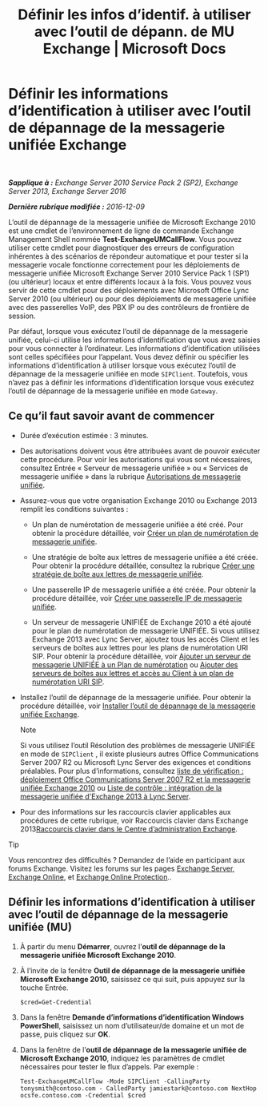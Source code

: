 ﻿---
title: 'Définir les infos d’identif. à utiliser avec l’outil de dépann. de MU Exchange | Microsoft Docs'
TOCTitle: Définir les informations d’identification à utiliser avec l’outil de dépannage de la messagerie unifiée Exchange
ms:assetid: 542b7718-9345-40cc-bcb2-e307e70a1fa2
ms:mtpsurl: https://technet.microsoft.com/fr-fr/library/Ff630916(v=EXCHG.150)
ms:contentKeyID: 56269366
ms.date: 05/23/2018
mtps_version: v=EXCHG.150
ms.translationtype: MT
---

# Définir les informations d’identification à utiliser avec l’outil de dépannage de la messagerie unifiée Exchange

 

_**Sapplique à :** Exchange Server 2010 Service Pack 2 (SP2), Exchange Server 2013, Exchange Server 2016_

_**Dernière rubrique modifiée :** 2016-12-09_

L’outil de dépannage de la messagerie unifiée de Microsoft Exchange 2010 est une cmdlet de l’environnement de ligne de commande Exchange Management Shell nommée **Test-ExchangeUMCallFlow**. Vous pouvez utiliser cette cmdlet pour diagnostiquer des erreurs de configuration inhérentes à des scénarios de répondeur automatique et pour tester si la messagerie vocale fonctionne correctement pour les déploiements de messagerie unifiée Microsoft Exchange Server 2010 Service Pack 1 (SP1) (ou ultérieur) locaux et entre différents locaux à la fois. Vous pouvez vous servir de cette cmdlet pour des déploiements avec Microsoft Office Lync Server 2010 (ou ultérieur) ou pour des déploiements de messagerie unifiée avec des passerelles VoIP, des PBX IP ou des contrôleurs de frontière de session.

Par défaut, lorsque vous exécutez l’outil de dépannage de la messagerie unifiée, celui-ci utilise les informations d’identification que vous avez saisies pour vous connecter à l’ordinateur. Les informations d’identification utilisées sont celles spécifiées pour l’appelant. Vous devez définir ou spécifier les informations d’identification à utiliser lorsque vous exécutez l’outil de dépannage de la messagerie unifiée en mode `SIPClient`. Toutefois, vous n’avez pas à définir les informations d’identification lorsque vous exécutez l’outil de dépannage de la messagerie unifiée en mode `Gateway`.

## Ce qu’il faut savoir avant de commencer

  - Durée d’exécution estimée : 3 minutes.

  - Des autorisations doivent vous être attribuées avant de pouvoir exécuter cette procédure. Pour voir les autorisations qui vous sont nécessaires, consultez Entrée « Serveur de messagerie unifiée » ou « Services de messagerie unifiée » dans la rubrique [Autorisations de messagerie unifiée](unified-messaging-permissions-exchange-2013-help.md).

  - Assurez-vous que votre organisation Exchange 2010 ou Exchange 2013 remplit les conditions suivantes :
    
      - Un plan de numérotation de messagerie unifiée a été créé. Pour obtenir la procédure détaillée, voir [Créer un plan de numérotation de messagerie unifiée](create-a-um-dial-plan-exchange-2013-help.md).
    
      - Une stratégie de boîte aux lettres de messagerie unifiée a été créée. Pour obtenir la procédure détaillée, consultez la rubrique [Créer une stratégie de boîte aux lettres de messagerie unifiée](create-a-um-mailbox-policy-exchange-2013-help.md).
    
      - Une passerelle IP de messagerie unifiée a été créée. Pour obtenir la procédure détaillée, voir [Créer une passerelle IP de messagerie unifiée](create-a-um-ip-gateway-exchange-2013-help.md).
    
      - Un serveur de messagerie UNIFIÉE de Exchange 2010 a été ajouté pour le plan de numérotation de messagerie UNIFIÉE. Si vous utilisez Exchange 2013 avec Lync Server, ajoutez tous les accès Client et les serveurs de boîtes aux lettres pour les plans de numérotation URI SIP. Pour obtenir la procédure détaillée, voir [Ajouter un serveur de messagerie UNIFIÉE à un Plan de numérotation](https://go.microsoft.com/fwlink/p/?linkid=313051) ou [Ajouter des serveurs de boîtes aux lettres et accès au Client à un plan de numérotation URI SIP](add-mailbox-and-client-access-servers-to-a-sip-uri-dial-plan-exchange-2013-help.md).

  - Installez l’outil de dépannage de la messagerie unifiée. Pour obtenir la procédure détaillée, voir [Installer l’outil de dépannage de la messagerie unifiée Exchange](install-the-exchange-um-troubleshooting-tool-exchange-2013-help.md).
    
    > [!NOTE]
    > Si vous utilisez l’outil Résolution des problèmes de messagerie UNIFIÉE en mode de <code>SIPClient</code> , il existe plusieurs autres Office Communications Server 2007 R2 ou Microsoft Lync Server des exigences et conditions préalables. Pour plus d’informations, consultez <a href="https://go.microsoft.com/fwlink/p/?linkid=311961">liste de vérification : déploiement Office Communications Server 2007 R2 et la messagerie unifiée Exchange 2010</a> ou <a href="checklist-integrate-exchange-2013-um-with-lync-server-exchange-2013-help.md">Liste de contrôle : intégration de la messagerie unifiée d'Exchange 2013 à Lync Server</a>.


  - Pour des informations sur les raccourcis clavier applicables aux procédures de cette rubrique, voir Raccourcis clavier dans Exchange 2013[Raccourcis clavier dans le Centre d’administration Exchange](keyboard-shortcuts-in-the-exchange-admin-center-exchange-online-protection-help.md).

> [!TIP]
> Vous rencontrez des difficultés ? Demandez de l’aide en participant aux forums Exchange. Visitez les forums sur les pages <a href="https://go.microsoft.com/fwlink/p/?linkid=60612">Exchange Server</a>, <a href="https://go.microsoft.com/fwlink/p/?linkid=267542">Exchange Online</a>, et <a href="https://go.microsoft.com/fwlink/p/?linkid=285351">Exchange Online Protection</a>..


## Définir les informations d’identification à utiliser avec l’outil de dépannage de la messagerie unifiée (MU)

1.  À partir du menu **Démarrer**, ouvrez l’**outil de dépannage de la messagerie unifiée Microsoft Exchange 2010**.

2.  À l’invite de la fenêtre **Outil de dépannage de la messagerie unifiée Microsoft Exchange 2010**, saisissez ce qui suit, puis appuyez sur la touche Entrée.
    
        $cred=Get-Credential

3.  Dans la fenêtre **Demande d’informations d’identification Windows PowerShell**, saisissez un nom d’utilisateur/de domaine et un mot de passe, puis cliquez sur **OK**.

4.  Dans la fenêtre de l’**outil de dépannage de la messagerie unifiée de Microsoft Exchange 2010**, indiquez les paramètres de cmdlet nécessaires pour tester le flux d’appels. Par exemple :
    
        Test-ExchangeUMCallFlow -Mode SIPClient -CallingParty tonysmith@contoso.com - CalledParty jamiestark@contoso.com NextHop ocsfe.contoso.com -Credential $cred

